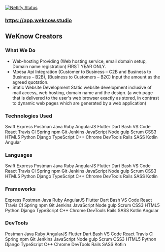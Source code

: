 [![Netlify Status](https://api.netlify.com/api/v1/badges/3a7769cc-7c03-4812-921c-30b87cc46f2c/deploy-status)](https://app.netlify.com/sites/tender-ritchie-efe93d/deploys)
### https://app.weknow.studio


## WeKnow Creators
### What We Do
- Web-hosting Providing (Web hosting service, email domain setup, Domain name registration) FIRST YEAR ONLY.
- Mpesa Api Integration (Customer to Business – C2B and Business to Business – B2B), (Business to Customers – B2C) Input the amount as the agreed quotation.
-  Static Website Development Static website development inclusive of mail access, web hosting, domain name and the design. (a web page that is delivered to the user's web browser exactly as stored, in contrast to dynamic web pages which are generated by a web application)

### Technologies Used
Swift
Express
Postman
Java
Ruby
AngularJS
Flutter
Dart
Bash
VS Code
React
Travis CI
Spring
npm
Git
Jenkins
JavaScript
Node
gulp
Scrum
CSS3
HTML5
Python
Django
TypeScript
C++
Chrome DevTools
Rails
SASS
Kotlin
Angular

### Languages

Swift
Express
Postman
Java
Ruby
AngularJS
Flutter
Dart
Bash
VS Code
React
Travis CI
Spring
npm
Git
Jenkins
JavaScript
Node
gulp
Scrum
CSS3
HTML5
Python
Django
TypeScript
C++
Chrome DevTools
Rails
SASS
Kotlin

### Frameworks

Express
Postman
Java
Ruby
AngularJS
Flutter
Dart
Bash
VS Code
React
Travis CI
Spring
npm
Git
Jenkins
JavaScript
Node
gulp
Scrum
CSS3
HTML5
Python
Django
TypeScript
C++
Chrome DevTools
Rails
SASS
Kotlin
Angular

### DevTools

Postman
Java
Ruby
AngularJS
Flutter
Dart
Bash
VS Code
React
Travis CI
Spring
npm
Git
Jenkins
JavaScript
Node
gulp
Scrum
CSS3
HTML5
Python
Django
TypeScript
C++
Chrome DevTools
Rails
SASS
Kotlin
